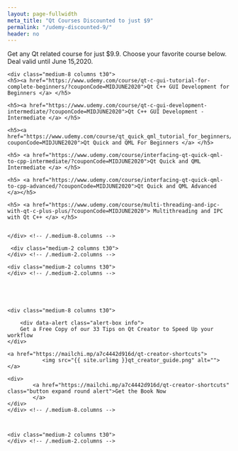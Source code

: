 ```yaml
---
layout: page-fullwidth
meta_title: "Qt Courses Discounted to just $9"
permalink: "/udemy-discounted-9/"
header: no
---
```


<div data-alert class="alert-box alert">
  Get any Qt related course for just $9.9. Choose your favorite course below. Deal valid until June 15,2020.
</div>

<div class="row">

 <div class="medium-2 columns t30">
    </div> <!-- /.medium-2.columns -->

    <div class="medium-8 columns t30">
	<h5><a href="https://www.udemy.com/course/qt-c-gui-tutorial-for-complete-beginners/?couponCode=MIDJUNE2020">Qt C++ GUI Development for Beginners </a> </h5>

	<h5><a href="https://www.udemy.com/course/qt-c-gui-development-intermediate/?couponCode=MIDJUNE2020">Qt C++ GUI Development - Intermediate </a> </h5>

	<h5><a href="https://www.udemy.com/course/qt_quick_qml_tutorial_for_beginners/?couponCode=MIDJUNE2020">Qt Quick and QML For Beginners </a> </h5>

	<h5> <a href="https://www.udemy.com/course/interfacing-qt-quick-qml-to-cpp-intermediate/?couponCode=MIDJUNE2020">Qt Quick and QML Intermediate </a> </h5>

	<h5> <a href="https://www.udemy.com/course/interfacing-qt-quick-qml-to-cpp-advanced/?couponCode=MIDJUNE2020">Qt Quick and QML Advanced </a></h5>

	<h5> <a href="https://www.udemy.com/course/multi-threading-and-ipc-with-qt-c-plus-plus/?couponCode=MIDJUNE2020"> Multithreading and IPC with Qt C++ </a> </h5>
		
		
    </div> <!-- /.medium-8.columns -->

	 <div class="medium-2 columns t30">
    </div> <!-- /.medium-2.columns -->
	
</div><!-- /.row -->

<div class="row">

    <div class="medium-2 columns t30">
    </div> <!-- /.medium-2.columns -->





    <div class="medium-8 columns t30">

		<div data-alert class="alert-box info">
  		Get a Free Copy of our 33 Tips on Qt Creator to Speed Up your workflow
	</div>

	<a href="https://mailchi.mp/a7c4442d916d/qt-creator-shortcuts">
			   <img src="{{ site.urlimg }}qt_creator_guide.png" alt="">
	</a>

	<div>
			<a href="https://mailchi.mp/a7c4442d916d/qt-creator-shortcuts" class="button expand round alert">Get the Book Now
			</a>
	</div>
    </div> <!-- /.medium-8.columns -->


	
    <div class="medium-2 columns t30">
    </div> <!-- /.medium-2.columns -->
	
</div><!-- /.row -->




